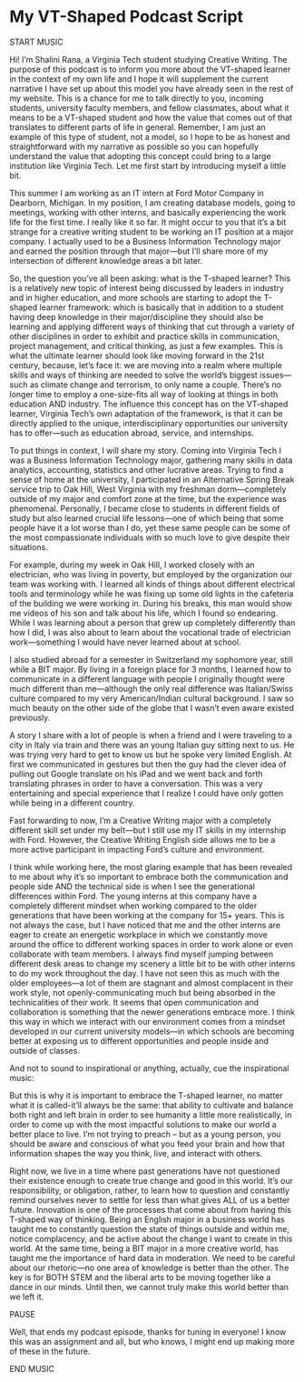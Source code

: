 # My VT-Shaped Podcast Script

START MUSIC

Hi! I’m Shalini Rana, a Virginia Tech student studying Creative Writing. The purpose of this podcast is to inform you more about the VT-shaped learner in the context of my own life and I hope it will supplement the current narrative I have set up about this model you have already seen in the rest of my website. This is a chance for me to talk directly to you, incoming students, university faculty members, and fellow classmates, about what it means to be a VT-shaped student and how the value that comes out of that translates to different parts of life in general. Remember, I am just an example of this type of student, not a model, so I hope to be as honest and straightforward with my narrative as possible so you can hopefully understand the value that adopting this concept could bring to a large institution like Virginia Tech. Let me first start by introducing myself a little bit. 

This summer I am working as an IT intern at Ford Motor Company in Dearborn, Michigan. In my position, I am creating database models, going to meetings, working with other interns, and basically experiencing the work life for the first time. I really like it so far. It might occur to you that it’s a bit strange for a creative writing student to be working an IT position at a major company. I actually used to be a Business Information Technology major and earned the position through that major—but I’ll share more of my intersection of different knowledge areas a bit later. 

So, the question you’ve all been asking: what is the T-shaped learner? This is a relatively new topic of interest being discussed by leaders in industry and in higher education, and more schools are starting to adopt the T-shaped learner framework: which is basically that in addition to a student having deep knowledge in their major/discipline they should also be learning and applying different ways of thinking that cut through a variety of other disciplines in order to exhibit and practice skills in communication, project management, and critical thinking, as just a few examples. This is what the ultimate learner should look like moving forward in the 21st century, because, let’s face it: we are moving into a realm where multiple skills and ways of thinking are needed to solve the world’s biggest issues—such as climate change and terrorism, to only name a couple. There’s no longer time to employ a one-size-fits all way of looking at things in both education AND industry. The influence this concept has on the VT-shaped learner, Virginia Tech’s own adaptation of the framework, is that it can be directly applied to the unique, interdisciplinary opportunities our university has to offer—such as education abroad, service, and internships.

To put things in context, I will share my story. Coming into Virginia Tech I was a Business Information Technology major, gathering many skills in data analytics, accounting, statistics and other lucrative areas. Trying to find a sense of home at the university, I participated in an Alternative Spring Break service trip to Oak Hill, West Virginia with my freshman dorm—completely outside of my major and comfort zone at the time, but the experience was phenomenal. Personally, I became close to students in different fields of study but also learned crucial life lessons—one of which being that some people have it a lot worse than I do, yet these same people can be some of the most compassionate individuals with so much love to give despite their situations. 

For example, during my week in Oak Hill, I worked closely with an electrician, who was living in poverty, but employed by the organization our team was working with. I learned all kinds of things about different electrical tools and terminology while he was fixing up some old lights in the cafeteria of the building we were working in. During his breaks, this man would show me videos of his son and talk about his life, which I found so endearing. While I was learning about a person that grew up completely differently than how I did, I was also about to learn about the vocational trade of electrician work—something I would have never learned about at school. 

I also studied abroad for a semester in Switzerland my sophomore year, still while a BIT major. By living in a foreign place for 3 months, I learned how to communicate in a different language with people I originally thought were much different than me—although the only real difference was Italian/Swiss culture compared to my very American/Indian cultural background. I saw so much beauty on the other side of the globe that I wasn’t even aware existed previously. 

A story I share with a lot of people is when a friend and I were traveling to a city in Italy via train and there was an young Italian guy sitting next to us. He was trying very hard to get to know us but he spoke very limited English. At first we communicated in gestures but then the guy had the clever idea of pulling out Google translate on his iPad and we went back and forth translating phrases in order to have a conversation. This was a very entertaining and special experience that I realize I could have only gotten while being in a different country.

Fast forwarding to now, I’m a Creative Writing major with a completely different skill set under my belt—but I still use my IT skills in my internship with Ford. However, the Creative Writing English side allows me to be a more active participant in impacting Ford’s culture and environment. 

I think while working here, the most glaring example that has been revealed to me about why it’s so important to embrace both the communication and people side AND the technical side is when I see the generational differences within Ford. The young interns at this company have a completely different mindset when working compared to the older generations that have been working at the company for 15+ years. This is not always the case, but I have noticed that me and the other interns are eager to create an energetic workplace in which we constantly move around the office to different working spaces in order to work alone or even collaborate with team members. I always find myself jumping between different desk areas to change my scenery a little bit to be with other interns to do my work throughout the day. I have not seen this as much with the older employees—a lot of them are stagnant and almost complacent in their work style, not openly-communicating much but being absorbed in the technicalities of their work. It seems that open communication and collaboration is something that the newer generations embrace more. I think this way in which we interact with our environment comes from a mindset developed in our current university models—in which schools are becoming better at exposing us to different opportunities and people inside and outside of classes. 

And not to sound to inspirational or anything, actually, cue the inspirational music: 

But this is why it is important to embrace the T-shaped learner, no matter what it is called-it’ll always be the same: that ability to cultivate and balance both right and left brain in order to see humanity a little more realistically, in order to come up with the most impactful solutions to make our world a better place to live. I’m not trying to preach – but as a young person, you should be aware and conscious of what you feed your brain and how that information shapes the way you think, live, and interact with others.

Right now, we live in a time where past generations have not questioned their existence enough to create true change and good in
this world. It’s our responsibility, or obligation, rather, to learn how to question and constantly remind ourselves never to settle for less than what gives ALL of us a better future. Innovation is one of the processes that come about from having this T-shaped way of thinking. Being an English major in a business world has taught me to constantly question the state of things outside and within me, notice complacency, and be active about the change I want to create in this world. At the same time, being a BIT major in a more creative world, has taught me the importance of hard data in moderation. We need to be careful about our rhetoric—no one area of knowledge is better than the other. The key is for BOTH STEM and the liberal arts to be moving together like a
dance in our minds. Until then, we cannot truly make this world better than we left it.

PAUSE 

Well, that ends my podcast episode, thanks for tuning in everyone! I know this was an assignment and all, but who knows, I might end up making more of these in the future. 

END MUSIC 
